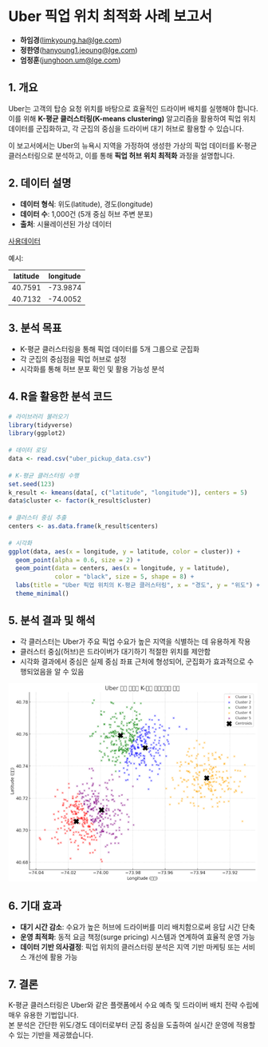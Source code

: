 # Uber 픽업 위치 최적화 사례 보고서

- **하임경**(limkyoung.ha@lge.com)  
- **정한영**(hanyoung1.jeoung@lge.com)  
- **엄정훈**(junghoon.um@lge.com)  

## 1. 개요

Uber는 고객의 탑승 요청 위치를 바탕으로 효율적인 드라이버 배치를 실행해야 합니다. 이를 위해 **K-평균 클러스터링(K-means clustering)** 알고리즘을 활용하여 픽업 위치 데이터를 군집화하고, 각 군집의 중심을 드라이버 대기 허브로 활용할 수 있습니다.

이 보고서에서는 Uber의 뉴욕시 지역을 가정하여 생성한 가상의 픽업 데이터를 K-평균 클러스터링으로 분석하고, 이를 통해 **픽업 허브 위치 최적화** 과정을 설명합니다.

## 2. 데이터 설명

* **데이터 형식**: 위도(latitude), 경도(longitude)
* **데이터 수**: 1,000건 (5개 중심 허브 주변 분포)
* **출처**: 시뮬레이션된 가상 데이터

[사용데이터](/files/uber_pickup_data.csv)

예시:

| latitude | longitude |
| -------- | --------- |
| 40.7591  | -73.9874  |
| 40.7132  | -74.0052  |

## 3. 분석 목표

* K-평균 클러스터링을 통해 픽업 데이터를 5개 그룹으로 군집화
* 각 군집의 중심점을 픽업 허브로 설정
* 시각화를 통해 허브 분포 확인 및 활용 가능성 분석

## 4. R을 활용한 분석 코드

```r
# 라이브러리 불러오기
library(tidyverse)
library(ggplot2)

# 데이터 로딩
data <- read.csv("uber_pickup_data.csv")

# K-평균 클러스터링 수행
set.seed(123)
k_result <- kmeans(data[, c("latitude", "longitude")], centers = 5)
data$cluster <- factor(k_result$cluster)

# 클러스터 중심 추출
centers <- as.data.frame(k_result$centers)

# 시각화
ggplot(data, aes(x = longitude, y = latitude, color = cluster)) +
  geom_point(alpha = 0.6, size = 2) +
  geom_point(data = centers, aes(x = longitude, y = latitude),
             color = "black", size = 5, shape = 8) +
  labs(title = "Uber 픽업 위치의 K-평균 클러스터링", x = "경도", y = "위도") +
  theme_minimal()
```

## 5. 분석 결과 및 해석

* 각 클러스터는 Uber가 주요 픽업 수요가 높은 지역을 식별하는 데 유용하게 작용
* 클러스터 중심(허브)은 드라이버가 대기하기 적절한 위치를 제안함
* 시각화 결과에서 중심은 실제 중심 좌표 근처에 형성되어, 군집화가 효과적으로 수행되었음을 알 수 있음

![Uber Data 분석 결과](/images/Uber_k_meam_clustering.png)

## 6. 기대 효과

* **대기 시간 감소**: 수요가 높은 허브에 드라이버를 미리 배치함으로써 응답 시간 단축
* **운영 최적화**: 동적 요금 책정(surge pricing) 시스템과 연계하여 효율적 운영 가능
* **데이터 기반 의사결정**: 픽업 위치의 클러스터링 분석은 지역 기반 마케팅 또는 서비스 개선에 활용 가능

## 7. 결론

K-평균 클러스터링은 Uber와 같은 플랫폼에서 수요 예측 및 드라이버 배치 전략 수립에 매우 유용한 기법입니다.  
본 분석은 간단한 위도/경도 데이터로부터 군집 중심을 도출하여 실시간 운영에 적용할 수 있는 기반을 제공했습니다.
